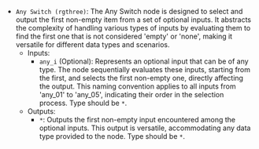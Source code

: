 - `Any Switch (rgthree)`: The Any Switch node is designed to select and output the first non-empty item from a set of optional inputs. It abstracts the complexity of handling various types of inputs by evaluating them to find the first one that is not considered 'empty' or 'none', making it versatile for different data types and scenarios.
    - Inputs:
        - `any_i` (Optional): Represents an optional input that can be of any type. The node sequentially evaluates these inputs, starting from the first, and selects the first non-empty one, directly affecting the output. This naming convention applies to all inputs from 'any_01' to 'any_05', indicating their order in the selection process. Type should be `*`.
    - Outputs:
        - `*`: Outputs the first non-empty input encountered among the optional inputs. This output is versatile, accommodating any data type provided to the node. Type should be `*`.
